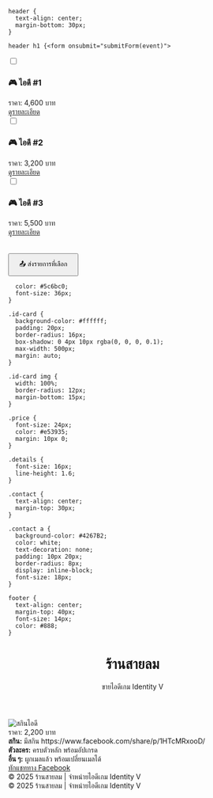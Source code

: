 

    header {
      text-align: center;
      margin-bottom: 30px;
    }

    header h1 {<form onsubmit="submitForm(event)">
  <div class="product">
    <input type="checkbox" name="product" value="ไอดี #1 - 4,600 บาท">
    <h3>🎮 ไอดี #1</h3>
    <div class="price">ราคา: 4,600 บาท</div>
    <a href="https://www.facebook.com/share/p/1HTcMRxooD/" target="_blank">ดูรายละเอียด</a>
  </div>

  <div class="product">
    <input type="checkbox" name="product" value="ไอดี #2 - 3,200 บาท">
    <h3>🎮 ไอดี #2</h3>
    <div class="price">ราคา: 3,200 บาท</div>
    <a href="#">ดูรายละเอียด</a>
  </div>

  <div class="product">
    <input type="checkbox" name="product" value="ไอดี #3 - 5,500 บาท">
    <h3>🎮 ไอดี #3</h3>
    <div class="price">ราคา: 5,500 บาท</div>
    <a href="#">ดูรายละเอียด</a>
  </div>

  <button type="submit" style="padding:10px 20px; margin-top:20px;">📤 ส่งรายการที่เลือก</button>
</form>

<script>
  function submitForm(event) {
    event.preventDefault();
    const selected = Array.from(document.querySelectorAll('input[name=\"product\"]:checked'))
      .map(cb => cb.value);

    if (selected.length === 0) {
      alert(\"กรุณาเลือกสินค้าที่ต้องการก่อนส่งค่ะ\");
      return;
    }

    const message = encodeURIComponent(\"ฉันต้องการซื้อ:\\n\" + selected.join(\"\\n\"));
    window.open(https://www.facebook.com/share/1AeBmdfGfA/?message=${message}, \"_blank\");
  }
</script>
      color: #5c6bc0;
      font-size: 36px;
    }

    .id-card {
      background-color: #ffffff;
      padding: 20px;
      border-radius: 16px;
      box-shadow: 0 4px 10px rgba(0, 0, 0, 0.1);
      max-width: 500px;
      margin: auto;
    }

    .id-card img {
      width: 100%;
      border-radius: 12px;
      margin-bottom: 15px;
    }

    .price {
      font-size: 24px;
      color: #e53935;
      margin: 10px 0;
    }

    .details {
      font-size: 16px;
      line-height: 1.6;
    }

    .contact {
      text-align: center;
      margin-top: 30px;
    }

    .contact a {
      background-color: #4267B2;
      color: white;
      text-decoration: none;
      padding: 10px 20px;
      border-radius: 8px;
      display: inline-block;
      font-size: 18px;
    }

    footer {
      text-align: center;
      margin-top: 40px;
      font-size: 14px;
      color: #888;
    }
  </style>
</head>
<body>

  <header>
    <h1>ร้านสายลม</h1>
    <p>ขายไอดีเกม Identity V</p>
  </header>

  <div class="id-card">
    <img src="https://via.placeholder.com/500x300.png?text=รูปสกิน+ไอดี" alt="สกินไอดี">
    <div class="price">ราคา: 2,200 บาท</div>
    <div class="details">
      <strong>สกิน:</strong> มีสกิน https://www.facebook.com/share/p/1HTcMRxooD/<br>
      <strong>ตัวละคร:</strong> ครบตัวหลัก พร้อมอัปเกรด<br>
      <strong>อื่น ๆ:</strong> ผูกเมลแล้ว พร้อมเปลี่ยนเมลได้<br>
    </div>
  </div>

  <div class="contact">
    <a href="https://www.facebook.com/share/1AeBmdfGfA/" target="_blank">ทักแชททาง Facebook</a>
  </div>

  <footer>
    © 2025 ร้านสายลม | จำหน่ายไอดีเกม Identity V
  </footer>

</body>
</html>
  <footer>
    © 2025 ร้านสายลม | จำหน่ายไอดีเกม Identity V
  </footer>

</body>
</html>
